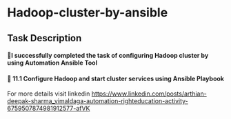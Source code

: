 # Hadoop-cluster-by-ansible

## Task Description 

 #### 🔰I successfully completed the task of configuring Hadoop cluster by using Automation Ansible Tool

 #### 🔰 11.1 Configure Hadoop and start cluster services using Ansible Playbook

For more details visit linkedin https://www.linkedin.com/posts/arthian-deepak-sharma_vimaldaga-automation-righteducation-activity-6759507874981912577-afVK
